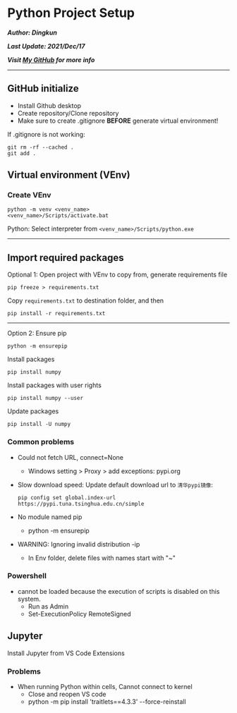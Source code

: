 # Python Project Setup

***Author: Dingkun***

***Last Update:  2021/Dec/17***

***Visit [My GitHub](https://github.com/Oct19) for more info***

---

## GitHub initialize

- Install Github desktop
- Create repository/Clone repository
- Make sure to create .gitignore **BEFORE** generate virtual environment!

If .gitignore is not working:

    git rm -rf --cached .
    git add .

## Virtual environment (VEnv)

### Create VEnv

    python -m venv <venv_name>
    <venv_name>/Scripts/activate.bat

Python: Select interpreter from `<venv_name>/Scripts/python.exe`

---

## Import required packages 

Optional 1: Open project with VEnv to copy from, generate requirements file

    pip freeze > requirements.txt

Copy `requirements.txt` to destination folder, and then

    pip install -r requirements.txt

---

Option 2: Ensure pip

    python -m ensurepip

Install packages

    pip install numpy

Install packages with user rights

    pip install numpy --user

Update packages

    pip install -U numpy

### Common problems

- Could not fetch URL, connect=None
  - Windows setting > Proxy > add exceptions: pypi.org
- Slow download speed:
Update default download url to `清华pypi镜像`:
      
      pip config set global.index-url https://pypi.tuna.tsinghua.edu.cn/simple

- No module named pip
  - python -m ensurepip
- WARNING: Ignoring invalid distribution -ip
  - In Env folder, delete files with names start with "~"

### Powershell

- cannot be loaded because the execution of scripts is disabled on this system.
  - Run as Admin
  - Set-ExecutionPolicy RemoteSigned

## Jupyter

Install Jupyter from VS Code Extensions

### Problems

- When running Python within cells, Cannot connect to kernel
  - Close and reopen VS code
  - python -m pip install 'traitlets==4.3.3' --force-reinstall
